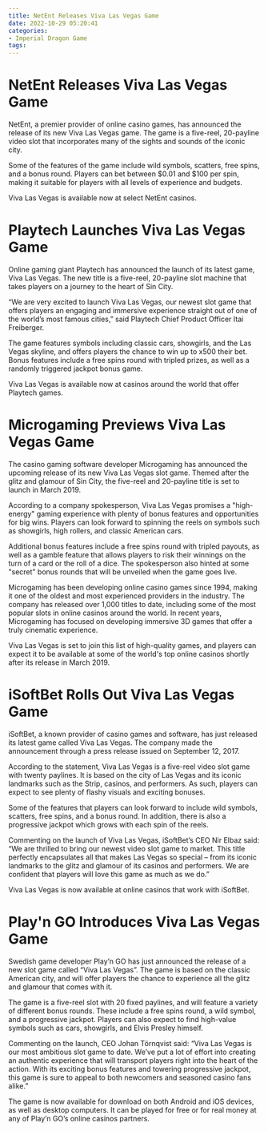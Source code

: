 ```yaml
---
title: NetEnt Releases Viva Las Vegas Game
date: 2022-10-29 05:20:41
categories:
- Imperial Dragon Game
tags:
---
```



#  NetEnt Releases Viva Las Vegas Game

NetEnt, a premier provider of online casino games, has announced the release of its new Viva Las Vegas game. The game is a five-reel, 20-payline video slot that incorporates many of the sights and sounds of the iconic city.

Some of the features of the game include wild symbols, scatters, free spins, and a bonus round. Players can bet between $0.01 and $100 per spin, making it suitable for players with all levels of experience and budgets.

Viva Las Vegas is available now at select NetEnt casinos.

#  Playtech Launches Viva Las Vegas Game

Online gaming giant Playtech has announced the launch of its latest game, Viva Las Vegas. The new title is a five-reel, 20-payline slot machine that takes players on a journey to the heart of Sin City.

“We are very excited to launch Viva Las Vegas, our newest slot game that offers players an engaging and immersive experience straight out of one of the world’s most famous cities,” said Playtech Chief Product Officer Itai Freiberger.

The game features symbols including classic cars, showgirls, and the Las Vegas skyline, and offers players the chance to win up to x500 their bet. Bonus features include a free spins round with tripled prizes, as well as a randomly triggered jackpot bonus game.

Viva Las Vegas is available now at casinos around the world that offer Playtech games.

#  Microgaming Previews Viva Las Vegas Game 

The casino gaming software developer Microgaming has announced the upcoming release of its new Viva Las Vegas slot game. Themed after the glitz and glamour of Sin City, the five-reel and 20-payline title is set to launch in March 2019.

According to a company spokesperson, Viva Las Vegas promises a "high-energy" gaming experience with plenty of bonus features and opportunities for big wins. Players can look forward to spinning the reels on symbols such as showgirls, high rollers, and classic American cars.

Additional bonus features include a free spins round with tripled payouts, as well as a gamble feature that allows players to risk their winnings on the turn of a card or the roll of a dice. The spokesperson also hinted at some "secret" bonus rounds that will be unveiled when the game goes live.

Microgaming has been developing online casino games since 1994, making it one of the oldest and most experienced providers in the industry. The company has released over 1,000 titles to date, including some of the most popular slots in online casinos around the world. In recent years, Microgaming has focused on developing immersive 3D games that offer a truly cinematic experience.

Viva Las Vegas is set to join this list of high-quality games, and players can expect it to be available at some of the world's top online casinos shortly after its release in March 2019.

#  iSoftBet Rolls Out Viva Las Vegas Game

iSoftBet, a known provider of casino games and software, has just released its latest game called Viva Las Vegas. The company made the announcement through a press release issued on September 12, 2017.

According to the statement, Viva Las Vegas is a five-reel video slot game with twenty paylines. It is based on the city of Las Vegas and its iconic landmarks such as the Strip, casinos, and performers. As such, players can expect to see plenty of flashy visuals and exciting bonuses.

Some of the features that players can look forward to include wild symbols, scatters, free spins, and a bonus round. In addition, there is also a progressive jackpot which grows with each spin of the reels.

Commenting on the launch of Viva Las Vegas, iSoftBet’s CEO Nir Elbaz said: “We are thrilled to bring our newest video slot game to market. This title perfectly encapsulates all that makes Las Vegas so special – from its iconic landmarks to the glitz and glamour of its casinos and performers. We are confident that players will love this game as much as we do.”

Viva Las Vegas is now available at online casinos that work with iSoftBet.

#  Play'n GO Introduces Viva Las Vegas Game

Swedish game developer Play’n GO has just announced the release of a new slot game called “Viva Las Vegas”. The game is based on the classic American city, and will offer players the chance to experience all the glitz and glamour that comes with it.

The game is a five-reel slot with 20 fixed paylines, and will feature a variety of different bonus rounds. These include a free spins round, a wild symbol, and a progressive jackpot. Players can also expect to find high-value symbols such as cars, showgirls, and Elvis Presley himself.

Commenting on the launch, CEO Johan Törnqvist said: “Viva Las Vegas is our most ambitious slot game to date. We’ve put a lot of effort into creating an authentic experience that will transport players right into the heart of the action. With its exciting bonus features and towering progressive jackpot, this game is sure to appeal to both newcomers and seasoned casino fans alike.”

The game is now available for download on both Android and iOS devices, as well as desktop computers. It can be played for free or for real money at any of Play’n GO’s online casinos partners.
